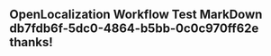 <properties
ms.topic="hero-topic"
ms.test1="hero-topic"
ms.test2="test"/>


## OpenLocalization Workflow Test MarkDown db7fdb6f-5dc0-4864-b5bb-0c0c970ff62e thanks!



<!--HONumber=Jul16_HO2-->


